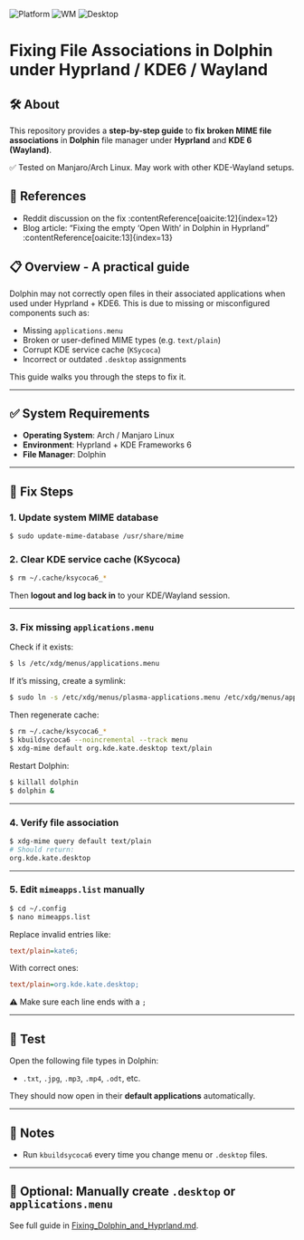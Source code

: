 ![Platform](https://img.shields.io/badge/platform-manjaro-green)
![WM](https://img.shields.io/badge/window%20manager-Hyprland-blue)
![Desktop](https://img.shields.io/badge/desktop-KDE6-blueviolet)

# Fixing File Associations in Dolphin under Hyprland / KDE6 / Wayland

## 🛠️ About
This repository provides a **step-by-step guide** to **fix broken MIME file associations** in **Dolphin** file manager under **Hyprland** and **KDE 6 (Wayland)**.

✅ Tested on Manjaro/Arch Linux. May work with other KDE-Wayland setups.

## 🔗 References
- Reddit discussion on the fix :contentReference[oaicite:12]{index=12}  
- Blog article: “Fixing the empty ‘Open With’ in Dolphin in Hyprland” :contentReference[oaicite:13]{index=13}

## 📋 Overview - A practical guide

Dolphin may not correctly open files in their associated applications when used under Hyprland + KDE6. This is due to missing or misconfigured components such as:

- Missing `applications.menu`
- Broken or user-defined MIME types (e.g. `text/plain`)
- Corrupt KDE service cache (`KSycoca`)
- Incorrect or outdated `.desktop` assignments

This guide walks you through the steps to fix it.

---

## ✅ System Requirements

- **Operating System**: Arch / Manjaro Linux  
- **Environment**: Hyprland + KDE Frameworks 6  
- **File Manager**: Dolphin  

---

## 🔧 Fix Steps

### 1. Update system MIME database

```bash
$ sudo update-mime-database /usr/share/mime
```

### 2. Clear KDE service cache (KSycoca)

```bash
$ rm ~/.cache/ksycoca6_*
```

Then **logout and log back in** to your KDE/Wayland session.

---

### 3. Fix missing `applications.menu`

Check if it exists:

```bash
$ ls /etc/xdg/menus/applications.menu
```

If it’s missing, create a symlink:

```bash
$ sudo ln -s /etc/xdg/menus/plasma-applications.menu /etc/xdg/menus/applications.menu
```

Then regenerate cache:

```bash
$ rm ~/.cache/ksycoca6_*
$ kbuildsycoca6 --noincremental --track menu
$ xdg-mime default org.kde.kate.desktop text/plain
```

Restart Dolphin:

```bash
$ killall dolphin
$ dolphin &
```

---

### 4. Verify file association

```bash
$ xdg-mime query default text/plain
# Should return:
org.kde.kate.desktop
```

---

### 5. Edit `mimeapps.list` manually

```bash
$ cd ~/.config
$ nano mimeapps.list
```

Replace invalid entries like:

```ini
text/plain=kate6;
```

With correct ones:

```ini
text/plain=org.kde.kate.desktop;
```

⚠️ Make sure each line ends with a `;`

---

## 🧪 Test

Open the following file types in Dolphin:

- `.txt`, `.jpg`, `.mp3`, `.mp4`, `.odt`, etc.

They should now open in their **default applications** automatically.

---

## 📝 Notes

- Run `kbuildsycoca6` every time you change menu or `.desktop` files.

---

## 🧩 Optional: Manually create `.desktop` or `applications.menu`

See full guide in [Fixing_Dolphin_and_Hyprland.md](Fixing_Dolphin_and_Hyprland.md).



